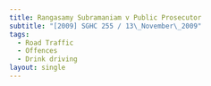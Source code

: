 ```yaml
---
title: Rangasamy Subramaniam v Public Prosecutor
subtitle: "[2009] SGHC 255 / 13\_November\_2009"
tags:
  - Road Traffic
  - Offences
  - Drink driving
layout: single
---
```



